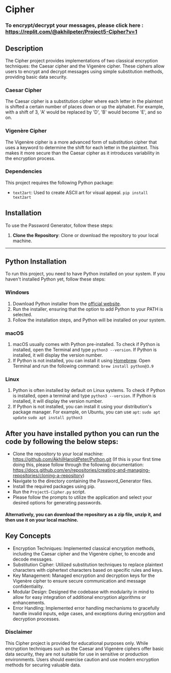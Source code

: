 # Cipher

### To encrypt/decrypt your messages, please click here : https://replit.com/@akhilpeter/Project5-Cipher?v=1


## Description

The Cipher project provides implementations of two classical encryption techniques: the Caesar cipher and the Vigenère cipher. These ciphers allow users to encrypt and decrypt messages using simple substitution methods, providing basic data security.

### Caesar Cipher

The Caesar cipher is a substitution cipher where each letter in the plaintext is shifted a certain number of places down or up the alphabet. For example, with a shift of 3, 'A' would be replaced by 'D', 'B' would become 'E', and so on.

### Vigenère Cipher

The Vigenère cipher is a more advanced form of substitution cipher that uses a keyword to determine the shift for each letter in the plaintext. This makes it more secure than the Caesar cipher as it introduces variability in the encryption process.

### Dependencies
This project requires the following Python package:
- `text2art`: Used to create ASCII art for visual appeal. `pip install text2art`

## Installation

To use the Password Generator, follow these steps:

1. **Clone the Repository**: Clone or download the repository to your local machine.

---

## Python Installation

To run this project, you need to have Python installed on your system. If you haven't installed Python yet, follow these steps:

### Windows

1. Download Python installer from the [official website](https://www.python.org/downloads/).
2. Run the installer, ensuring that the option to add Python to your PATH is selected.
3. Follow the installation steps, and Python will be installed on your system.

### macOS

1. macOS usually comes with Python pre-installed. To check if Python is installed, open the Terminal and type `python3 --version`. If Python is installed, it will display the version number.
2. If Python is not installed, you can install it using [Homebrew](https://brew.sh/). Open Terminal and run the following command:
`brew install python@3.9`

### Linux

1. Python is often installed by default on Linux systems. To check if Python is installed, open a terminal and type `python3 --version`. If Python is installed, it will display the version number.
2. If Python is not installed, you can install it using your distribution's package manager. For example, on Ubuntu, you can use `apt`:
`sudo apt update`
`sudo apt install python3`


## After you have installed python you can run the code by following the below steps:
- Clone the repository to your local machine: https://github.com/AkhilHaroldPeter/Python.git (If this is your first time doing this, please follow through the following documentation: https://docs.github.com/en/repositories/creating-and-managing-repositories/cloning-a-repository)
- Navigate to the directory containing the Password_Generator files.
- Install the required packages using pip.
- Run the `Project5-Cipher.py` script.
- Please follow the prompts to utilize the application and select your desired options for generating passwords.
#### Alternatively, you can download the repository as a zip file, unzip it, and then use it on your local machine.


## Key Concepts

- Encryption Techniques: Implemented classical encryption methods, including the Caesar cipher and the Vigenère cipher, to encode and decode messages.
- Substitution Cipher: Utilized substitution techniques to replace plaintext characters with ciphertext characters based on specific rules and keys.
- Key Management: Managed encryption and decryption keys for the Vigenère cipher to ensure secure communication and message confidentiality.
- Modular Design: Designed the codebase with modularity in mind to allow for easy integration of additional encryption algorithms or enhancements.
- Error Handling: Implemented error handling mechanisms to gracefully handle invalid inputs, edge cases, and exceptions during encryption and decryption processes.


### Disclaimer
This Cipher project is provided for educational purposes only. While encryption techniques such as the Caesar and Vigenère ciphers offer basic data security, they are not suitable for use in sensitive or production environments. Users should exercise caution and use modern encryption methods for securing valuable data.
